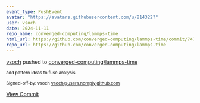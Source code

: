 ```yaml
---
event_type: PushEvent
avatar: "https://avatars.githubusercontent.com/u/814322?"
user: vsoch
date: 2024-11-11
repo_name: converged-computing/lammps-time
html_url: https://github.com/converged-computing/lammps-time/commit/7475307be81f49c494011c9b8347e4974a1bc342
repo_url: https://github.com/converged-computing/lammps-time
---
```


<a href='https://github.com/vsoch' target='_blank'>vsoch</a> pushed to <a href='https://github.com/converged-computing/lammps-time' target='_blank'>converged-computing/lammps-time</a>

<small>add pattern ideas to fuse analysis

Signed-off-by: vsoch <vsoch@users.noreply.github.com></small>

<a href='https://github.com/converged-computing/lammps-time/commit/7475307be81f49c494011c9b8347e4974a1bc342' target='_blank'>View Commit</a>